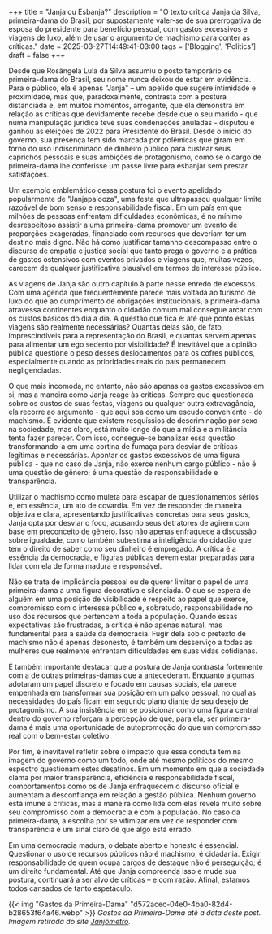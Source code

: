 +++
title = "Janja ou Esbanja?"
description = "O texto critica Janja da Silva, primeira-dama do Brasil, por supostamente valer-se de sua prerrogativa de esposa do presidente para benefício pessoal, com gastos excessivos e viagens de luxo, além de usar o argumento de machismo para conter as críticas."
date = 2025-03-27T14:49:41-03:00
tags = ['Blogging', 'Politics']
draft = false
+++

Desde que Rosângela Lula da Silva assumiu o posto temporário de primeira-dama do Brasil, seu nome nunca deixou de estar em evidência. Para o público, ela é apenas "Janja" – um apelido que sugere intimidade e proximidade, mas que, paradoxalmente, contrasta com a postura distanciada e, em muitos momentos, arrogante, que ela demonstra em relação às críticas que devidamente recebe desde que o seu marido - que numa manipulação jurídica teve suas condenações anuladas - disputou e ganhou as eleições de 2022 para Presidente do Brasil. Desde o início do governo, sua presença tem sido marcada por polêmicas que giram em torno do uso indiscriminado de dinheiro público para custear seus caprichos pessoais e suas ambições de protagonismo, como se o cargo de primeira-dama lhe conferisse um passe livre para esbanjar sem prestar satisfações.

Um exemplo emblemático dessa postura foi o evento apelidado popularmente de "Janjapalooza", uma festa que ultrapassou qualquer limite razoável de bom senso e responsabilidade fiscal. Em um país em que milhões de pessoas enfrentam dificuldades econômicas, é no mínimo desrespeitoso assistir a uma primeira-dama promover um evento de proporções exageradas, financiado com recursos que deveriam ter um destino mais digno. Não há como justificar tamanho descompasso entre o discurso de empatia e justiça social que tanto prega o governo e a prática de gastos ostensivos com eventos privados e viagens que, muitas vezes, carecem de qualquer justificativa plausível em termos de interesse público.

As viagens de Janja são outro capítulo à parte nesse enredo de excessos. Com uma agenda que frequentemente parece mais voltada ao turismo de luxo do que ao cumprimento de obrigações institucionais, a primeira-dama atravessa continentes enquanto o cidadão comum mal consegue arcar com os custos básicos do dia a dia. A questão que fica é: até que ponto essas viagens são realmente necessárias? Quantas delas são, de fato, imprescindíveis para a representação do Brasil, e quantas servem apenas para alimentar um ego sedento por visibilidade? É inevitável que a opinião pública questione o peso desses deslocamentos para os cofres públicos, especialmente quando as prioridades reais do país permanecem negligenciadas.

O que mais incomoda, no entanto, não são apenas os gastos excessivos em si, mas a maneira como Janja reage às críticas. Sempre que questionada sobre os custos de suas festas, viagens ou qualquer outra extravagância, ela recorre ao argumento - que aqui soa como um escudo conveniente - do machismo. É evidente que existem resquíssios de descriminação por sexo na sociedade, mas claro, está muito longe do que a mídia e a militância tenta fazer parecer. Com isso, consegue-se banalizar essa questão transformando-a em uma cortina de fumaça para desviar de críticas legítimas e necessárias. Apontar os gastos excessivos de uma figura pública - que no caso de Janja, não exerce nenhum cargo público - não é uma questão de gênero; é uma questão de responsabilidade e transparência.

Utilizar o machismo como muleta para escapar de questionamentos sérios é, em essência, um ato de covardia. Em vez de responder de maneira objetiva e clara, apresentando justificativas concretas para seus gastos, Janja opta por desviar o foco, acusando seus detratores de agirem com base em preconceito de gênero. Isso não apenas enfraquece a discussão sobre igualdade, como também subestima a inteligência do cidadão que tem o direito de saber como seu dinheiro é empregado. A crítica é a essência da democracia, e figuras públicas devem estar preparadas para lidar com ela de forma madura e responsável.

Não se trata de implicância pessoal ou de querer limitar o papel de uma primeira-dama a uma figura decorativa e silenciada. O que se espera de alguém em uma posição de visibilidade é respeito ao papel que exerce, compromisso com o interesse público e, sobretudo, responsabilidade no uso dos recursos que pertencem a toda a população. Quando essas expectativas são frustradas, a crítica é não apenas natural, mas fundamental para a saúde da democracia. Fugir dela sob o pretexto de machismo não é apenas desonesto, é também um desserviço a todas as mulheres que realmente enfrentam dificuldades em suas vidas cotidianas.

É também importante destacar que a postura de Janja contrasta fortemente com a de outras primeiras-damas que a antecederam. Enquanto algumas adotaram um papel discreto e focado em causas sociais, ela parece empenhada em transformar sua posição em um palco pessoal, no qual as necessidades do país ficam em segundo plano diante de seu desejo de protagonismo. A sua insistência em se posicionar como uma figura central dentro do governo reforçam a percepção de que, para ela, ser primeira-dama é mais uma oportunidade de autopromoção do que um compromisso real com o bem-estar coletivo.

Por fim, é inevitável refletir sobre o impacto que essa conduta tem na imagem do governo como um todo, onde até mesmo políticos do mesmo espectro questionam estes desatinos. Em um momento em que a sociedade clama por maior transparência, eficiência e responsabilidade fiscal, comportamentos como os de Janja enfraquecem o discurso oficial e aumentam a desconfiança em relação à gestão pública. Nenhum governo está imune a críticas, mas a maneira como lida com elas revela muito sobre seu compromisso com a democracia e com a população. No caso da primeira-dama, a escolha por se vitimizar em vez de responder com transparência é um sinal claro de que algo está errado.

Em uma democracia madura, o debate aberto e honesto é essencial. Questionar o uso de recursos públicos não é machismo; é cidadania. Exigir responsabilidade de quem ocupa cargos de destaque não é perseguição; é um direito fundamental. Até que Janja compreenda isso e mude sua postura, continuará a ser alvo de críticas – e com razão. Afinal, estamos todos cansados de tanto espetáculo.

{{< img "Gastos da Primeira-Dama" "d572acec-04e0-4ba0-82d4-b28653f64a46.webp" >}}
*Gastos da Primeira-Dama até a data deste post. Imagem retirada do site [Janjômetro](https://www.janjometro.com/).*